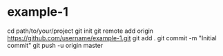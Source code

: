 # example-1
cd path/to/your/project
git init
git remote add origin https://github.com/username/example-1.git
git add .
git commit -m "Initial commit"
git push -u origin master
